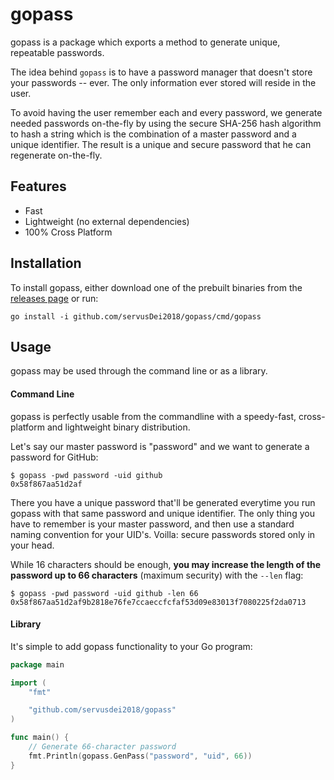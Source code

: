 # gopass
gopass is a package which exports a method to generate unique, repeatable passwords.

The idea behind `gopass` is to have a password manager that doesn't store your passwords -- ever. The only information ever stored will reside in the user.

To avoid having the user remember each and every password, we generate needed passwords on-the-fly by using the secure SHA-256 hash algorithm to hash a string which is the combination of a master password and a unique identifier. The result is a unique and secure password that he can regenerate on-the-fly.

## Features
 - Fast
 - Lightweight (no external dependencies)
 - 100% Cross Platform

## Installation
To install gopass, either download one of the prebuilt binaries from the [releases page](https://github.com/servusDei2018/gopass/releases) or run:

`go install -i github.com/servusDei2018/gopass/cmd/gopass`


## Usage
gopass may be used through the command line or as a library.

#### Command Line
gopass is perfectly usable from the commandline with a speedy-fast, cross-platform and lightweight binary distribution.

Let's say our master password is "password" and we want to generate a password for GitHub:

```
$ gopass -pwd password -uid github
0x58f867aa51d2af
```

There you have a unique password that'll be generated everytime you run gopass with that same password and unique identifier. The only thing you have to remember is your master password, and then use a standard naming convention for your UID's. Voilla: secure passwords stored only in your head.

While 16 characters should be enough, **you may increase the length of the password up to 66 characters** (maximum security) with the `--len` flag:

```
$ gopass -pwd password -uid github -len 66
0x58f867aa51d2af9b2818e76fe7ccaeccfcfaf53d09e83013f7080225f2da0713
```

#### Library
It's simple to add gopass functionality to your Go program:

```go
package main

import (
	"fmt"

	"github.com/servusdei2018/gopass"
)

func main() {
	// Generate 66-character password
	fmt.Println(gopass.GenPass("password", "uid", 66))
}
```

